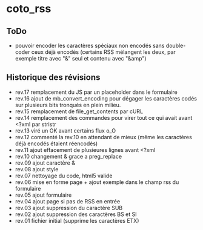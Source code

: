 coto_rss
===

## ToDo

* pouvoir encoder les caractères spéciaux non encodés sans double-coder ceux déjà encodés (certains RSS mélangent les deux, par exemple titre avec "&" seul et contenu avec "&amp")

## Historique des révisions

* rev.17 remplacement du JS par un placeholder dans le formulaire
* rev.16 ajout de mb_convert_encoding pour dégager les caractères codés sur plusieurs bits tronqués en plein milieu.
* rev.15 remplacement de file_get_contents par cURL
* rev.14 remplacement des commandes pour virer tout ce qui avait avant <?xml par stristr
* rev.13 viré un OK avant certains flux o_O
* rev.12 commenté la rev.10 en attendant de mieux (même les caractères déjà encodés étaient réencodés)
* rev.11 ajout effacement de plusieures lignes avant <?xml
* rev.10 changement & grace a preg_replace
* rev.09 ajout caractère &
* rev.08 ajout style
* rev.07 nettoyage du code, html5 valide
* rev.06 mise en forme page + ajout exemple dans le champ rss du formulaire
* rev.05 ajout formulaire
* rev.04 ajout page si pas de RSS en entrée
* rev.03 ajout suppression du caractère SUB
* rev.02 ajout suppression des caractères BS et SI
* rev.01 fichier initial (supprime les caractères ETX)
